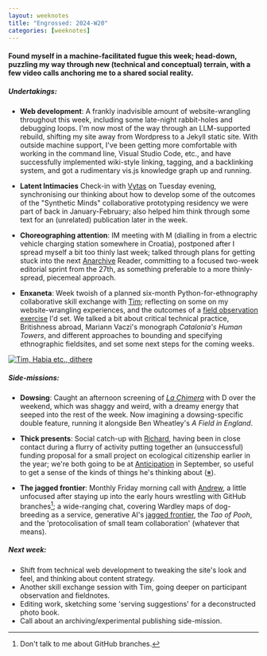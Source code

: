 ```yaml
---
layout: weeknotes  
title: "Engrossed: 2024-W20"
categories: [weeknotes]
---
```


#### Found myself in a machine-facilitated fugue this week; head-down, puzzling my way through new (technical and conceptual) terrain, with a few video calls anchoring me to a shared social reality.

##### **Undertakings**:

- **Web development**: A frankly inadvisible amount of website-wrangling throughout this week, including some late-night rabbit-holes and debugging loops. I'm now most of the way through an LLM-supported rebuild, shifting my site away from Wordpress to a Jekyll static site. With outside machine support, I've been getting more comfortable with working in the command line, Visual Studio Code, etc., and have successfully implemented wiki-style linking, tagging, and a backlinking system, and got a rudimentary vis.js knowledge graph up and running.

- **Latent Intimacies** Check-in with [Vytas](https://vjnks.com/) on Tuesday evening, synchronising our thinking about how to develop some of the outcomes of the "Synthetic Minds" collaborative prototyping residency we were part of back in January-February; also helped him think through some text for an (unrelated) publication later in the week.

- **Choreographing attention**: IM meeting with M (dialling in from a electric vehicle charging station somewhere in Croatia), postponed after I spread myself a bit too thinly last week; talked through plans for getting stuck into the next [Anarchive](https://fo.am/activities/anarchive/) Reader, committing to a focused two-week editorial sprint from the 27th, as something preferable to a more thinly-spread, piecemeal approach.

- **Enxaneta**: Week twoish of a planned six-month Python-for-ethnography collaborative skill exchange with [Tim](https://www.timcowlishaw.co.uk/); reflecting on some on my website-wrangling experiences, and the outcomes of a [field observation exercise](https://github.com/timcowlishaw/enxaneta/blob/main/documentation/ethnography/01_ethnographic-observation.md) I'd set. We talked a bit about critical technical practice, Britishness abroad, Mariann Vaczi's monograph _Catalonia's Human Towers_, and different approaches to bounding and specifying ethnographic fieldsites, and set some next steps for the coming weeks.

<a href="https://files.justinpickard.net/images/log/2024/05/Tim-habia-dithered.png"><img class="img-padded" src="https://files.justinpickard.net/images/log/2024/05/Tim-habia-dithered.png" alt="Tim, Habia etc., dithere"></a>

##### **Side-missions**:

- **Dowsing**: Caught an afternoon screening of _[La Chimera](https://www.inverse.com/entertainment/la-chimera-review-digital-release)_ with D over the weekend, which was shaggy and weird, with a dreamy energy that seeped into the rest of the week. Now imagining a dowsing-specific double feature, running it alongside Ben Wheatley's _A Field in England_.

- **Thick presents**: Social catch-up with [Richard](https://www.richardsandford.net/about/), having been in close contact during a flurry of activity putting together an (unsuccessful) funding proposal for a small project on ecological citizenship earlier in the year; we're both going to be at [Anticipation](https://anticipationconference.org/) in September, so useful to get a sense of the kinds of things he's thinking about ([※](https://www.richardsandford.net/2024/04/24/thick-present-in-trento/)).

- **The jagged frontier**: Monthly Friday morning call with [Andrew](https://andrewlb.com/), a little unfocused after staying up into the early hours wrestling with GitHub branches[^1]; a wide-ranging chat, covering Wardley maps of dog-breeding as a service, generative AI's [jagged frontier](https://www.hbs.edu/faculty/Pages/item.aspx?num=64700), the _Tao of Pooh_, and the 'protocolisation of small team collaboration' (whatever that means).

##### **Next week**:

- Shift from technical web development to tweaking the site's look and feel, and thinking about content strategy.
- Another skill exchange session with Tim, going deeper on participant observation and fieldnotes.
- Editing work, sketching some 'serving suggestions' for a deconstructed photo book.
- Call about an archiving/experimental publishing side-mission.

[^1]: Don't talk to me about GitHub branches.